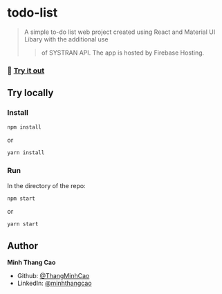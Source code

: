 # todo-list 

> A simple to-do list web project created using React and Material UI Libary with the additional use
> > of SYSTRAN API. The app is hosted by Firebase Hosting.

### :link: [Try it out](https://todo-list-4bdd6.web.app/)

## Try locally

### Install

```sh
npm install
```
or 
```sh
yarn install
```

### Run

In the directory of the repo:
```sh
npm start
```
or
```sh
yarn start
```

## Author

**Minh Thang Cao**

* Github: [@ThangMinhCao](https://github.com/ThangMinhCao)
* LinkedIn: [@minhthangcao](https://linkedin.com/in/minhthangcao)
